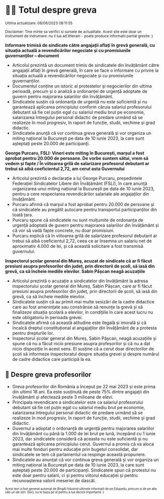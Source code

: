 # 👩‍🏫 Totul despre greva
<sub>Ultima actualizare: 08/06/2023 08:11:55</sub>

<sub>Disclaimer: Tine minte sa verifici si sursele de actualitate. Acest site este doar un instrument de indrumare: nu il lua ad litteram - poate produce informatii partial gresite :)</sub>

**Informare trimisă de sindicate către angajații aflați în grevă generală, cu situația actuală a revendicărilor negociate și cu promisiunile guvernanților – document**

- Articolul prezintă un document trimis de sindicatele din învățământ către angajații aflați în grevă generală, în care se face o informare cu privire la situația actuală a revendicărilor negociate și cu promisiunile guvernanților.
- Documentul conține un istoric al protestelor și negocierilor din ultima perioadă, precum și o analiză a ordonanței de urgență adoptate de guvern pentru majorarea salariilor din învățământ.
- Sindicatele susțin că ordonanța de urgență nu este suficientă și nu garantează aplicarea principiului conform căruia salariul profesorului debutant să fie cel puțin egal cu salariul mediu brut pe economie, salarizarea întregului personal didactic de predare urmând să se realizeze în mod progresiv, în raport de funcție, studii, vechime și grad didactic.
- Sindicatele anunță că vor continua greva generală și vor organiza un miting național la București pe data de 10 iunie 2023, la care sunt așteptați peste 20.000 de participanți.

**George Purcaru, FSLI: Vineri este miting în București, marșul a fost aprobat pentru 20.000 de persoane. De vorbe suntem sătui, vrem să vedem și fapte / În viitoarea grilă de salarizare profesorul debutant ar trebui să aibă coeficientul 2,72, am cerut asta Guvernului**

- Articolul prezintă o declarație a lui George Purcaru, președintele Federației Sindicatelor Libere din Învățământ (FSLI), în care anunță organizarea unui miting național la București pe data de 10 iunie 2023, pentru a cere respectarea revendicărilor salariale ale angajaților din învățământ.
- Purcaru afirmă că marșul a fost aprobat pentru 20.000 de persoane și că sindicatele au pregătit autocare pentru transportul participanților din toată țara.
- Purcaru spune că sindicatele nu sunt mulțumite de ordonanța de urgență adoptată de guvern pentru majorarea salariilor din învățământ și că vor să vadă fapte concrete, nu doar promisiuni.
- Purcaru explică că în viitoarea grilă de salarizare profesorul debutant ar trebui să aibă coeficientul 2,72, ceea ce ar însemna un salariu net de aproximativ 4.000 de lei, și că această solicitare a fost transmisă guvernului.

**Inspectorul școlar general din Mureș, acuzat de sindicate că ar fi făcut presiuni asupra profesorilor din județ, prin directorii de școli, să iasă din grevă, ca să încheie mediile elevilor. Sabin Pășcan neagă acuzațiile**

- Articolul prezintă o acuzație a sindicatelor din învățământ la adresa inspectorului școlar general din Mureș, Sabin Pășcan, care ar fi făcut presiuni asupra profesorilor din județ, prin directorii de școli, să iasă din grevă, ca să încheie mediile elevilor.
- Sindicatele susțin că au primit mai multe sesizări de la cadre didactice care au fost amenințate sau constrânse să renunțe la grevă și să finalizeze situația școlară a elevilor, în condițiile în care acest lucru nu este obligatoriu în perioada grevei.
- Sindicatele afirmă că această atitudine este ilegală și imorală și că încalcă dreptul constituțional al angajaților din învățământ de a protesta pentru drepturile lor.
- Inspectorul școlar general din Mureș, Sabin Pășcan, neagă acuzațiile și spune că nu a făcut nicio presiune asupra profesorilor și că nu a dat nicio dispoziție în acest sens. El susține că a cerut doar directorilor de școli să informeze inspectoratul despre situația grevei și despre numărul de cadre didactice care participă la ea.

## 🏫 Despre greva profesorilor

- Greva profesorilor din România a început pe 22 mai 2023 și este prima din ultimii 18 ani. Ea este susținută de peste 75% dintre angajații din învățământ și afectează peste 3 milioane de elevi.
- Principala revendicare a sindicatelor este ca salariul profesorului debutant să fie cel puțin egal cu salariul mediu brut pe economie, salarizarea întregului personal didactic de predare urmând să se realizeze în mod progresiv, în raport de funcție, studii, vechime și grad didactic.
- Guvernul a adoptat o ordonanță de urgență pentru majorarea salariilor din învățământ cu până la 1.000 de lei brut pe lună, începând cu 1 iunie 2023, dar sindicatele consideră că aceasta nu este suficientă și nu garantează aplicarea principiului cerut. Guvernul a promis că va aloca mai multe fonduri pentru educație prin bugetul consolidat, dar sindicatele se tem că parlamentul va respinge această propunere.
- Sindicatele au anunțat că vor continua greva generală și vor organiza un miting național la București pe data de 10 iunie 2023, la care sunt așteptați peste 20.000 de participanți. Sindicatele spun că protestul nu este doar pentru salarii, ci și pentru viitorul educației și pentru recunoașterea valorii meseriei de dascăl.


<sub><sub>Acest text a fost generat automat de BingAI folosind ultimele informatii de pe Edupedu, precum si de pe alte site-uri de stiri. Deci, nu te baza pe el pentru a lua decizii importante :)</sub></sub>
